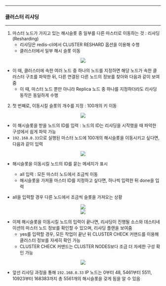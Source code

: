 -----
### 클러스터 리샤딩
-----
1. 마스터 노드가 가지고 있는 해시슬롯 중 일부를 다른 마스터로 이동하는 것 : 리샤딩(Resharding)
   - 리샤딩은 redis-cli에서 CLUSTER RESHARD 옵션을 이용해 수행
   - 클러스터에서 일부 해시 슬롯 이동
<div align="center">
<img src="https://github.com/user-attachments/assets/3671afcc-3d30-42bf-b8c8-68f90d1356bc">
</div>

   - 이 때, 클러스터에 속한 여러 노드 중 하나의 노드를 지정하면 해당 노드가 속한 클러스터 구조를 파악한 뒤, 다른 연결된 다른 노드의 정보를 찾아와 다음과 같이 보여줌
     + 이 때, 마스터 노드 뿐만 아니라 Replica 노드 중 하나를 지정하더라도 리샤딩 동작은 동일하게 수행

2. 첫 번째로, 이동시킬 슬롯의 개수를 지정 : 100개의 키 이동
<div align="center">
<img src="https://github.com/user-attachments/assets/2a0e22c6-ef91-4000-92c6-61cd4e80b355">
</div>

   - 이 해시슬롯을 받을 노드의 ID를 입력 : 노드의 ID는 리샤딩을 시작했을 때 파악한 구성에서 쉽게 파악 가능
   - ```192.168.0.33```으로 실행된 마스터 노드에 100개의 해시슬롯을 이동시키고 싶다면, 다음과 같이 입력
<div align="center">
<img src="https://github.com/user-attachments/assets/64485dd1-5e6c-4910-9017-dfad2b34f269">
</div>

   - 해시슬롯을 이동시킬 노드의 ID를 묻는 메세지가 표시
     + all 입력 : 모든 마스터 노드에서 조금씩 이동
     + 해시슬롯을 가져올 마스터 ID를 지정하고 싶다면, 하나씩 입력한 뒤 done을 입력

   - all을 입력할 경우 다른 노드에서 조금씩 슬롯을 가져오는 상황
<div align="center">
<img src="https://github.com/user-attachments/assets/8685a283-3ab4-4670-9123-b1154db358e9">
</div>

<div align="center">
<img src="https://github.com/user-attachments/assets/6274633b-b39f-4bfb-8482-292db149f400">
</div>

   - 이제 해시슬롯을 이동시킬 노드의 입력이 끝나면, 리샤딩이 진행될 소스와 데스티네이션의 마스터 노드 정보를 확인할 수 있으며, 리샤딩 플랜을 보여줌
     + yes를 입력할 경우, 모든 작업이 끝난 뒤 CLUSTER CHECK 커맨드를 이용해 클러스터 정보를 자세히 확인 가능
     + CLUSTER CHECK 커맨드는 CLUSTER NODES보다 조금 더 자세한 구성 확인 가능
<div align="center">
<img src="https://github.com/user-attachments/assets/ec0fef03-2c0c-4ed4-8f15-ab0d61fe1078">
</div>

   - 앞선 리샤딩 과정을 통해 ```192.168.0.33``` IP 노드는 0부터 48, 5461부터 5511, 10923부터 168383까지 총 5561개의 해시슬롯을 갖게 됨을 알 수 있음
